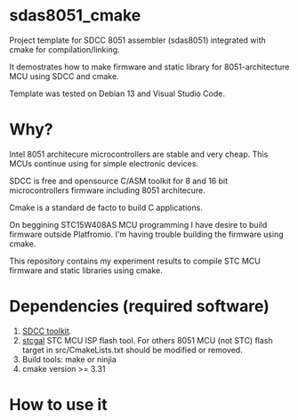 # sdas8051_cmake
Project template for SDCC 8051 assembler (sdas8051)  integrated with cmake for compilation/linking.

It demostrates how to make firmware and static library for 8051-architecture MCU using SDCC and cmake.

Template was tested on Debian 13 and Visual Studio Code.

# Why?
Intel 8051 architecure microcontrollers are stable and very cheap. This MCUs continue using for simple electronic devices. 

SDCC is free and opensource C/ASM toolkit for 8 and 16 bit microcontrollers firmware including 8051 architecure.

Cmake is a standard de facto to build C applications. 

On beggining STC15W408AS MCU programming I have desire to build firmware outside Platfromio. I'm having trouble building the firmware using cmake.

This repository contains my experiment results to compile STC MCU firmware and static libraries using cmake.


# Dependencies (required software)
1. [SDCC toolkit](https://sdcc.sourceforge.net/). 
2. [stcgal](https://github.com/grigorig/stcgal) STC MCU ISP flash tool. For others 8051 MCU (not STC) flash target in src/CmakeLists.txt should be modified or removed.
3. Build tools: make or ninjia
4. cmake version >= 3.31 

# How to use it

